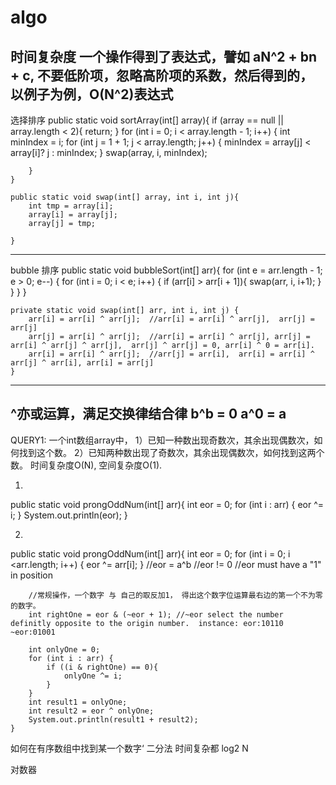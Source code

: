 # algo
时间复杂度 一个操作得到了表达式，譬如 aN^2 + bn + c, 不要低阶项，忽略高阶项的系数，然后得到的，以例子为例，O(N^2)表达式
----------------------------------------------------------------------
选择排序
public static void sortArray(int[] array){
        if (array == null || array.length < 2){
            return;
        }
        for (int i = 0; i < array.length - 1; i++) {
            int minIndex = i;
            for (int j = 1 + 1; j < array.length; j++) {
               minIndex = array[j] < array[i]? j : minIndex;
            }
            swap(array, i, minIndex);

        }
    }

    public static void swap(int[] array, int i, int j){
        int tmp = array[i];
        array[i] = array[j];
        array[j] = tmp;

    }
---------------------------------------------------------------------------
bubble 排序
    public static void bubbleSort(int[] arr){
        for (int e = arr.length - 1; e > 0; e--) {
            for (int i = 0; i < e; i++) {
                if (arr[i] > arr[i + 1]){
                    swap(arr, i, i+1);
                }
            }
        }
    }

    private static void swap(int[] arr, int i, int j) {
        arr[i] = arr[i] ^ arr[j];  //arr[i] = arr[i] ^ arr[j],  arr[j] = arr[j]
        arr[j] = arr[i] ^ arr[j];  //arr[i] = arr[i] ^ arr[j], arr[j] = arr[i] ^ arr[j] ^ arr[j],  arr[j] ^ arr[j] = 0, arr[i] ^ 0 = arr[i].
        arr[i] = arr[i] ^ arr[j];  //arr[j] = arr[i],  arr[i] = arr[i] ^ arr[j] ^ arr[i], arr[i] = arr[j]
    }
-----------------------------------------------------------------------
^亦或运算，满足交换律结合律 b^b = 0   a^0 = a
------------------------------------------------------------------------
QUERY1:
一个int数组array中， 
1）已知一种数出现奇数次，其余出现偶数次，如何找到这个数。
2）已知两种数出现了奇数次，其余出现偶数次，如何找到这两个数。 
时间复杂度O(N), 空间复杂度O(1).

1)
public static void prongOddNum(int[] arr){
        int eor = 0;
        for (int i : arr) {
            eor ^= i;
        }
        System.out.println(eor);
    }


2)
public static void prongOddNum(int[] arr){
        int eor = 0;
        for (int i = 0; i <arr.length; i++) {
            eor ^= arr[i];
        }
        //eor = a^b
        //eor  != 0
        //eor must have a "1" in position

        //常规操作，一个数字 与 自己的取反加1， 得出这个数字位运算最右边的第一个不为零的数字。
        int rightOne = eor & (~eor + 1); //~eor select the number definitly opposite to the origin number.  instance: eor:10110 ~eor:01001

        int onlyOne = 0;
        for (int i : arr) {
            if ((i & rightOne) == 0){
                onlyOne ^= i;
            }
        }
        int result1 = onlyOne;
        int result2 = eor ^ onlyOne;
        System.out.println(result1 + result2);
    }
如何在有序数组中找到某一个数字‘  二分法  时间复杂都  log2 N

对数器


 






































